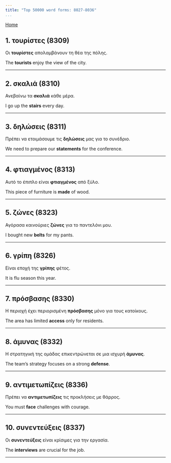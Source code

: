```yaml
---
title: "Top 50000 word forms: 8027-8036"
...
```


[Home](./) 

## 1. τουρίστες (8309)

Οι **τουρίστες** απολαμβάνουν τη θέα της πόλης.  

The **tourists** enjoy the view of the city.

---

## 2. σκαλιά (8310)

Ανεβαίνω τα **σκαλιά** κάθε μέρα.  

I go up the **stairs** every day.

---

## 3. δηλώσεις (8311)

Πρέπει να ετοιμάσουμε τις **δηλώσεις** μας για το συνέδριο.  

We need to prepare our **statements** for the conference.

---

## 4. φτιαγμένος (8313)

Αυτό το έπιπλο είναι **φτιαγμένος** από ξύλο.

This piece of furniture is **made** of wood.

---

## 5. ζώνες (8323)

Αγόρασα καινούριες **ζώνες** για το παντελόνι μου.

I bought new **belts** for my pants.

---

## 6. γρίπη (8326)

Είναι εποχή της **γρίπης** φέτος.

It is flu season this year.

---

## 7. πρόσβασης (8330)

Η περιοχή έχει περιορισμένη **πρόσβασης** μόνο για τους κατοίκους.  

The area has limited **access** only for residents.

---

## 8. άμυνας (8332)

Η στρατηγική της ομάδας επικεντρώνεται σε μια ισχυρή **άμυνας**.  

The team’s strategy focuses on a strong **defense**.

---

## 9. αντιμετωπίζεις (8336)

Πρέπει να **αντιμετωπίζεις** τις προκλήσεις με θάρρος.  

You must **face** challenges with courage.

---

## 10. συνεντεύξεις (8337)

Οι **συνεντεύξεις** είναι κρίσιμες για την εργασία.

The **interviews** are crucial for the job.

---

